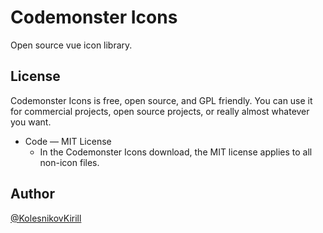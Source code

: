 # Codemonster Icons

Open source vue icon library.

## License

Codemonster Icons is free, open source, and GPL friendly.
You can use it for commercial projects, open source projects, or really almost whatever you want.

- Code — MIT License
    - In the Codemonster Icons download, the MIT license applies to all non-icon files.

## Author

[@KolesnikovKirill](https://github.com/kolesnikovKirill)